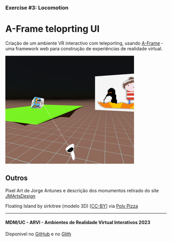 ### Exercise #3: Locomotion

# A-Frame teloprting UI

Criação de um ambiente VR interactivo com teleporting, usando [A-Frame](https://aframe.io) - uma framework web para construção de experiências de realidade virtual.

![image](image.png)

## Outros

Pixel Art de Jorge Antunes e descrição dos monumentos retirado do site [JMArtsDesign](https://www.pixilart.com/jmartsdesign)

Floating Island by sirkitree (modelo 3D) [[CC-BY](https://creativecommons.org/licenses/by/3.0/)] via [Poly Pizza](https://poly.pizza/m/eEz9hdknXOi)

---

#### MDM/UC - ARVI - Ambientes de Realidade Virtual Interativos 2023

Disponivel no [GitHub](https://jmartsdesign.github.io/Exercise-3-Locomotion/)  e no [Glith](https://glitch.com/~exercise-3-locomotion-main)
